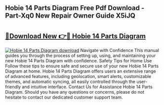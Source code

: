 ## Hobie 14 Parts Diagram Free Pdf Download - Part-Xq0 New Repair Owner Guide X5iJQ

# <h2><a href="http://dfr9g2.blite.top/?on=Hobie+14+Parts+Diagram">🔗Download New 👉🔴 Hobie 14 Parts Diagram</a></h2>

[![Hobie 14 Parts Diagram download](https://i.imgur.com/lujVjoI.png)](http://dfr9g2.blite.top/?on=Hobie+14+Parts+Diagram)
Navigate with Confidence This manual guides you through the process of setting up, using, and maintaining your new Hobie 14 Parts Diagram with confidence. Safety Tips for Home Use Follow these tips to ensure safe and secure use of your new Hobie 14 Parts Diagram at home. Hobie 14 Parts Diagram offers users an extensive range of advanced features, including geolocation, smart alerts, customizable themes, and automatic syncing, all easily controlled through the user-friendly and intuitive interface. Contact Us for Assistance Hobie 14 Parts Diagram. Should you have any questions or concerns, please do not hesitate to contact our dedicated customer support team.
